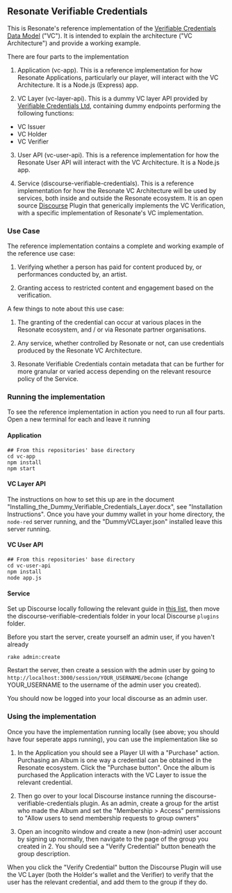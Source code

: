 ## Resonate Verifiable Credentials

This is Resonate's reference implementation of the [Verifiable Credentials Data Model](https://www.w3.org/TR/vc-data-model/) ("VC"). It is intended to explain the architecture ("VC Architecture") and provide a working example.

There are four parts to the implementation

1. Application (vc-app). This is a reference implementation for how Resonate Applications, particularly our player, will interact with the VC Architecture. It is a Node.js (Express) app.

2. VC Layer (vc-layer-api). This is a dummy VC layer API provided by [Verifiable Credentials Ltd](https://verifiablecredentials.info/), containing dummy endpoints performing the following functions:
  - VC Issuer
  - VC Holder
  - VC Verifier

3. User API (vc-user-api). This is a reference implementation for how the Resonate User API will interact with the VC Architecture. It is a Node.js app.

4. Service (discourse-verifiable-credentials). This is a reference implementation for how the Resonate VC Architecture will be used by services, both inside and outside the Resonate ecosystem. It is an open source [Discourse](https://discourse.org) Plugin that generically implements the VC Verification, with a specific implementation of Resonate's VC implementation.

### Use Case

The reference implementation contains a complete and working example of the reference use case:

1. Verifying whether a person has paid for content produced by, or performances conducted by, an artist.

2. Granting access to restricted content and engagement based on the verification.

A few things to note about this use case:

1. The granting of the credential can occur at various places in the Resonate ecosystem, and / or via Resonate partner organisations.

2. Any service, whether controlled by Resonate or not, can use credentials produced by the Resonate VC Architecture.

3. Resonate Verifiable Credentials contain metadata that can be further for more granular or varied access depending on the relevant resource policy of the Service.

### Running the implementation

To see the reference implementation in action you need to run all four parts. Open a new terminal for each and leave it running

#### Application

```
## From this repositories' base directory
cd vc-app
npm install
npm start
```
#### VC Layer API

The instructions on how to set this up are in the document "Installing_the_Dummy_Verifiable_Credentials_Layer.docx", see "Installation Instructions". Once you have your dummy wallet in your home directory, the ``node-red`` server running, and the "DummyVCLayer.json" installed leave this server running.

#### VC User API

```
## From this repositories' base directory
cd vc-user-api
npm install
node app.js
```
#### Service

Set up Discourse locally following the relevant guide in [this list](https://meta.discourse.org/tag/dev-install), then move the discourse-verifiable-credentials folder in your local Discourse ``plugins`` folder.

Before you start the server, create yourself an admin user, if you haven't already
```
rake admin:create
```

Restart the server, then create a session with the admin user by going to
``http://localhost:3000/session/YOUR_USERNAME/become`` (change YOUR_USERNAME to the username of the admin user you created).

You should now be logged into your local discourse as an admin user.

### Using the implementation

Once you have the implementation running locally (see above; you should have four seperate apps running), you can use the implementation like so

1. In the Application you should see a Player UI with a "Purchase" action. Purchasing an Album is one way a credential can be obtained in the Resonate ecosystem. Click the "Purchase button". Once the album is purchased the Application interacts with the VC Layer to issue the relevant credential.

2. Then go over to your local Discourse instance running the discourse-verifiable-credentials plugin. As an admin, create a group for the artist who made the Album and set the "Membership > Access" permissions to "Allow users to send membership requests to group owners"

3. Open an incognito window and create a new (non-admin) user account by signing up normally, then navigate to the page of the group you created in 2. You should see a "Verify Credential" button beneath the group description.

When you click the "Verify Credential" button the Discourse Plugin will use the VC Layer (both the Holder's wallet and the Verifier) to verify that the user has the relevant credential, and add them to the group if they do.
 

